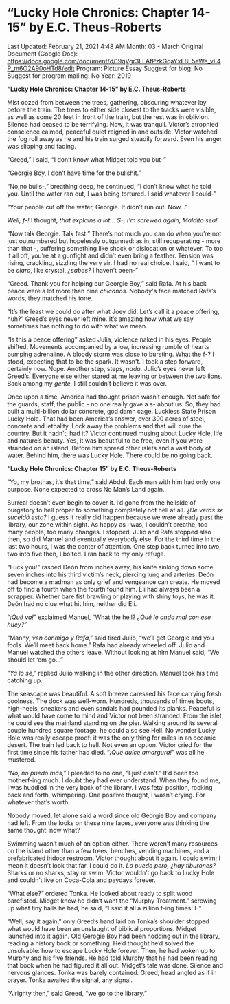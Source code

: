 # “Lucky Hole Chronics: Chapter 14-15” by E.C. Theus-Roberts

Last Updated: February 21, 2021 4:48 AM
Month: 03 - March
Original Document (Google Doc): https://docs.google.com/document/d/19qVgr3LLAfPzkGqaYxE8E5eWe_vF4P_m6O2A90oHTd8/edit
Program: Picture Essay
Suggest for blog: No
Suggest for program mailing: No
Year: 2019

**“Lucky Hole Chronics: Chapter 14-15” by E.C. Theus-Roberts**

Mist oozed from between the trees, gathering, obscuring whatever lay before the train. The trees to either side closest to the tracks were visible, as well as some 20 feet in front of the train, but the rest was in oblivion. Silence had ceased to be terrifying. Now, it was tranquil. Victor’s atrophied conscience calmed, peaceful quiet reigned in and outside. Victor watched the fog roll away as he and his train surged steadily forward. Even his anger was slipping and fading.

“Greed,” I said, “I don’t know what Midget told you but-”

“Georgie Boy, I don’t have time for the bullshit.”

“No,no bulls-,” breathing deep, he continued, “I don’t know what he told you. Until the water ran out, I was being tortured. I said whatever I could-”

“Your people cut off the water, Georgie. It didn’t run out. Now…”

*Well, f-!* I thought, *that explains a lot… S-, I’m screwed again, Maldito sea!*

“Now talk Georgie. Talk fast.” There’s not much you can do when you’re not just outnumbered but hopelessly outgunned: as in, still recuperating - more than that -, suffering something like shock or dislocation or whatever. To top it all off, you’re at a gunfight and didn’t even bring a feather. Tension was rising, crackling, sizzling the very air. I had no real choice. I said, “ I want to be *claro*, like crystal, *¿sabes?* I haven’t been-”

“Greed. Thank you for helping our Georgie Boy,” said Rafa. At his back peace were a lot more than nine *chicanos*. Nobody's face matched Rafa’s words, they matched his tone.

“It’s the least we could do after what Joey did. Let’s call it a peace offering, huh?” Greed’s eyes never left mine. It’s amazing how what we say sometimes has nothing to do with what we mean.

“Is this a peace offering” asked Julia, violence naked in his eyes. People shifted. Movements accompanied by a low, increasing rumble of hearts pumping adrenaline. A bloody storm was close to bursting. What the f-? I stood, expecting that to be the spark. It wasn't. I took a step forward, certainly now. Nope. Another step, steps, *nada*. Julio’s eyes never left Greed’s. Everyone else either stared at me leaving or between the two lions. Back among my *gente*, I still couldn’t believe it was over.

Once upon a time, America had thought prison wasn’t enough. Not safe for the guards, staff, the public - no one really gave a s- about us. So, they had built a multi-billion dollar concrete, god damn cage. Luckless State Prison Lucky Hole. That had been America’s answer, over 300 acres of steel, concrete and lethality. Lock away the problems and that will cure the country. But it hadn’t, had it? Victor continued musing about Lucky Hole, life and nature’s beauty. Yes, it was beautiful to be free, even if you were stranded on an island. Before him spread other islets and a vast body of water. Behind him, there was Lucky Hole. There could be no going back.

**“Lucky Hole Chronics: Chapter 15” by E.C. Theus-Roberts**

“Yo, my brothas, it’s that time,” said Abdul. Each man with him had only one purpose. None expected to cross No Man’s Land again.

Surreal doesn’t even begin to cover it. I’d gone from the hellside of purgatory to hell proper to something completely not hell at all. *¿De veras se suceidó esto?* I guess it really did happen because we were already past the library, our zone within sight. As happy as I was, I couldn’t breathe, too many people, too many changes. I stopped. Julio and Rafa stopped also then, so did Manuel and eventually everybody else. For the third time in the last two hours, I was the center of attention. One step back turned into two, two into five then, I bolted. I ran back to my only refuge.

“Fuck you!” rasped Deón from inches away, his knife sinking down some seven inches into his third victim’s neck, piercing lung and arteries. Deón had become a madman as only grief and vengeance can create. He moved off to find a fourth when the fourth found him. Eli had always been a scrapper. Whether bare fist brawling or playing with shiny toys, he was it. Deón had no clue what hit him, neither did Eli.

“*¡Qué va!*” exclaimed Manuel, “What the hell? *¿Qué le anda mal con ese huey?*”

“Manny, *ven conmigo y Rafa*,” said tired Julio, “we’ll get Georgie and you fools. We’ll meet back home.” Rafa had already wheeled off. Julio and Manuel watched the others leave. Without looking at him Manuel said, “We should let ‘em go…”

“*Ya lo sé*,” replied Julio walking in the other direction. Manuel took his time catching up.

The seascape was beautiful. A soft breeze caressed his face carrying fresh coolness. The dock was well-worn. Hundreds, thousands of times boots, high-heels, sneakers and even sandals had pounded its planks. Peaceful is what would have come to mind and Victor not been stranded. From the islet, he could see the mainland standing on the pier. Walking around its several couple hundred square footage, he could also see Hell. No wonder Lucky Hole was really escape proof: it was the only thing for miles in an oceanic desert. The train led back to hell. Not even an option. Victor cried for the first time since his father had died. “*¡Qué dulce amargura!*” was all he mustered.

“*No, no puedo más*,” I pleaded to no one, “I just can’t.” It’d been too motherf-ing much. I doubt they had ever understand. When they found me, I was huddled in the very back of the library. I was fetal position, rocking back and forth, whimpering. One positive thought, I wasn’t crying. For whatever that’s worth.

Nobody moved, let alone said a word since old Georgie Boy and company had left. From the looks on these nine faces, everyone was thinking the same thought: now what?

Swimming wasn’t much of an option either. There weren’t many resources on the island other than a few trees, benches, vending machines, and a prefabricated indoor restroom. Victor thought about it again. I could swim; I mean it doesn’t look that far. I could do it. *Lo puedo pero, ¿hay tiburones?* Sharks or no sharks, stay or swim. Victor wouldn’t go back to Lucky Hole and couldn’t live on Coca-Cola and paydays forever.

“What else?” ordered Tonka. He looked about ready to split wood barefisted. Midget knew he didn’t want the “Murphy Treatment.” screwing up what tiny balls he had, he said, “I said it all a zillion f-ing times! I-”

“Well, say it again,” only Greed’s hand laid on Tonka’s shoulder stopped what would have been an onslaught of biblical proportions. Midget launched into it again. Old Gerogie Boy had been nodding out in the library, reading a history book or something. He’d thought he’d solved the unsolvable: how to escape Lucky Hole forever. Then, he had woken up to Murphy and his five friends. He had told Murphy that he had been reading that book when he had figured it all out. Midget’s tale was done. Silence and nervous glances. Tonka was barely contained. Greed, head angled as if in prayer. Tonka awaited the signal, any signal.

“Alrighty then,” said Greed, “we go to the library.”